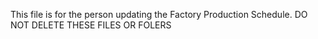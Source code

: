 This file is for the person updating the Factory Production Schedule. DO NOT DELETE THESE FILES OR FOLERS
